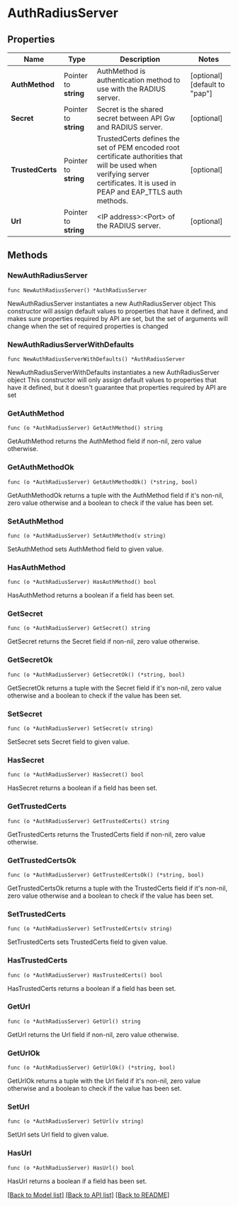 # AuthRadiusServer

## Properties

Name | Type | Description | Notes
------------ | ------------- | ------------- | -------------
**AuthMethod** | Pointer to **string** | AuthMethod is authentication method to use with the RADIUS server. | [optional] [default to "pap"]
**Secret** | Pointer to **string** | Secret is the shared secret between API Gw and RADIUS server. | [optional] 
**TrustedCerts** | Pointer to **string** | TrustedCerts defines the set of PEM encoded root certificate authorities that will be used when verifying server certificates. It is used in PEAP and EAP_TTLS auth methods. | [optional] 
**Url** | Pointer to **string** | &lt;IP address&gt;:&lt;Port&gt; of the RADIUS server. | [optional] 

## Methods

### NewAuthRadiusServer

`func NewAuthRadiusServer() *AuthRadiusServer`

NewAuthRadiusServer instantiates a new AuthRadiusServer object
This constructor will assign default values to properties that have it defined,
and makes sure properties required by API are set, but the set of arguments
will change when the set of required properties is changed

### NewAuthRadiusServerWithDefaults

`func NewAuthRadiusServerWithDefaults() *AuthRadiusServer`

NewAuthRadiusServerWithDefaults instantiates a new AuthRadiusServer object
This constructor will only assign default values to properties that have it defined,
but it doesn't guarantee that properties required by API are set

### GetAuthMethod

`func (o *AuthRadiusServer) GetAuthMethod() string`

GetAuthMethod returns the AuthMethod field if non-nil, zero value otherwise.

### GetAuthMethodOk

`func (o *AuthRadiusServer) GetAuthMethodOk() (*string, bool)`

GetAuthMethodOk returns a tuple with the AuthMethod field if it's non-nil, zero value otherwise
and a boolean to check if the value has been set.

### SetAuthMethod

`func (o *AuthRadiusServer) SetAuthMethod(v string)`

SetAuthMethod sets AuthMethod field to given value.

### HasAuthMethod

`func (o *AuthRadiusServer) HasAuthMethod() bool`

HasAuthMethod returns a boolean if a field has been set.

### GetSecret

`func (o *AuthRadiusServer) GetSecret() string`

GetSecret returns the Secret field if non-nil, zero value otherwise.

### GetSecretOk

`func (o *AuthRadiusServer) GetSecretOk() (*string, bool)`

GetSecretOk returns a tuple with the Secret field if it's non-nil, zero value otherwise
and a boolean to check if the value has been set.

### SetSecret

`func (o *AuthRadiusServer) SetSecret(v string)`

SetSecret sets Secret field to given value.

### HasSecret

`func (o *AuthRadiusServer) HasSecret() bool`

HasSecret returns a boolean if a field has been set.

### GetTrustedCerts

`func (o *AuthRadiusServer) GetTrustedCerts() string`

GetTrustedCerts returns the TrustedCerts field if non-nil, zero value otherwise.

### GetTrustedCertsOk

`func (o *AuthRadiusServer) GetTrustedCertsOk() (*string, bool)`

GetTrustedCertsOk returns a tuple with the TrustedCerts field if it's non-nil, zero value otherwise
and a boolean to check if the value has been set.

### SetTrustedCerts

`func (o *AuthRadiusServer) SetTrustedCerts(v string)`

SetTrustedCerts sets TrustedCerts field to given value.

### HasTrustedCerts

`func (o *AuthRadiusServer) HasTrustedCerts() bool`

HasTrustedCerts returns a boolean if a field has been set.

### GetUrl

`func (o *AuthRadiusServer) GetUrl() string`

GetUrl returns the Url field if non-nil, zero value otherwise.

### GetUrlOk

`func (o *AuthRadiusServer) GetUrlOk() (*string, bool)`

GetUrlOk returns a tuple with the Url field if it's non-nil, zero value otherwise
and a boolean to check if the value has been set.

### SetUrl

`func (o *AuthRadiusServer) SetUrl(v string)`

SetUrl sets Url field to given value.

### HasUrl

`func (o *AuthRadiusServer) HasUrl() bool`

HasUrl returns a boolean if a field has been set.


[[Back to Model list]](../README.md#documentation-for-models) [[Back to API list]](../README.md#documentation-for-api-endpoints) [[Back to README]](../README.md)


